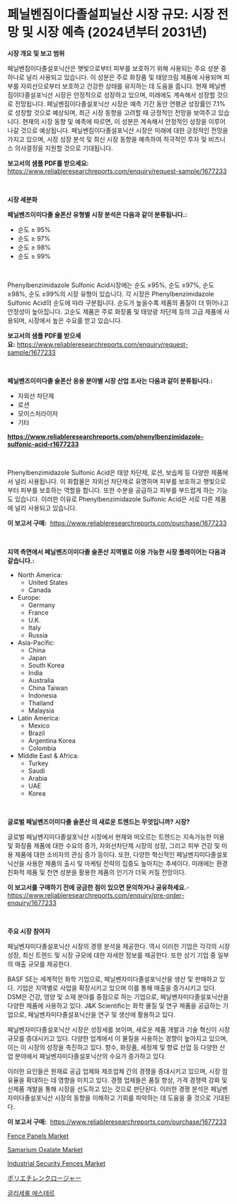 <p><h1>페닐벤짐이다졸설피닐산 시장 규모: 시장 전망 및 시장 예측 (2024년부터 2031년)</h1></p><p><strong>시장 개요 및 보고 범위</strong></p>
<p><p>페닐벤짐이다졸설포닉산은 햇빛으로부터 피부를 보호하기 위해 사용되는 주요 성분 중 하나로 널리 사용되고 있습니다. 이 성분은 주로 화장품 및 태양크림 제품에 사용되며 피부를 자외선으로부터 보호하고 건강한 상태를 유지하는 데 도움을 줍니다. 현재 페닐벤짐이다졸설포닉산 시장은 안정적으로 성장하고 있으며, 미래에도 계속해서 성장할 것으로 전망됩니다. 페닐벤짐이다졸설포닉산 시장은 예측 기간 동안 연평균 성장률인 7.1%로 성장할 것으로 예상되며, 최근 시장 동향을 고려할 때 긍정적인 전망을 보여주고 있습니다. 현재의 시장 동향 및 예측에 따르면, 이 성분은 계속해서 안정적인 성장을 이루어 나갈 것으로 예상됩니다. 페닐벤짐이다졸설포닉산 시장은 미래에 대한 긍정적인 전망을 가지고 있으며, 시장 성장 분석 및 최신 시장 동향을 예측하여 적극적인 투자 및 비즈니스 의사결정을 지원할 것으로 기대됩니다.</p></p>
<p><strong>보고서의 샘플 PDF를 받으세요:</strong> <a href="https://www.reliableresearchreports.com/enquiry/request-sample/1677233">https://www.reliableresearchreports.com/enquiry/request-sample/1677233</a></p>
<p>&nbsp;</p>
<p><strong>시장 세분화</strong></p>
<p><strong>페닐벤즈이미다졸 술폰산 유형별 시장 분석은 다음과 같이 분류됩니다.:</strong></p>
<p><ul><li>순도 ≥ 95%</li><li>순도 ≥ 97%</li><li>순도 ≥ 98%</li><li>순도 ≥ 99%</li></ul></p>
<p>&nbsp;</p>
<p><p>Phenylbenzimidazole Sulfonic Acid시장에는 순도 ≥95%, 순도 ≥97%, 순도 ≥98%, 순도 ≥99%의 시장 유형이 있습니다. 각 시장은 Phenylbenzimidazole Sulfonic Acid의 순도에 따라 구분됩니다. 순도가 높을수록 제품의 품질이 더 뛰어나고 안정성이 높아집니다. 고순도 제품은 주로 화장품 및 태양광 차단제 등의 고급 제품에 사용되며, 시장에서 높은 수요를 받고 있습니다.</p></p>
<p><strong>보고서의 샘플 PDF를 받으세요:</strong>&nbsp;<a href="https://www.reliableresearchreports.com/enquiry/request-sample/1677233">https://www.reliableresearchreports.com/enquiry/request-sample/1677233</a></p>
<p>&nbsp;</p>
<p><strong> 페닐벤즈이미다졸 술폰산 응용 분야별 시장 산업 조사는 다음과 같이 분류됩니다.:</strong></p>
<p><ul><li>자외선 차단제</li><li>로션</li><li>모이스처라이저</li><li>기타</li></ul></p>
<p><strong><a href="https://www.reliableresearchreports.com/phenylbenzimidazole-sulfonic-acid-r1677233">https://www.reliableresearchreports.com/phenylbenzimidazole-sulfonic-acid-r1677233</a></strong></p>
<p>&nbsp;</p>
<p><p>Phenylbenzimidazole Sulfonic Acid은 태양 차단제, 로션, 보습제 등 다양한 제품에서 널리 사용됩니다. 이 화합물은 자외선 차단제로 유명하며 피부를 보호하고 햇빛으로부터 피부를 보호하는 역할을 합니다. 또한 수분을 공급하고 피부를 부드럽게 하는 기능도 있습니다. 이러한 이유로 Phenylbenzimidazole Sulfonic Acid은 서로 다른 제품에 널리 사용되고 있습니다.</p></p>
<p><strong>이 보고서 구매:</strong>&nbsp; <a href="https://www.reliableresearchreports.com/purchase/1677233">https://www.reliableresearchreports.com/purchase/1677233</a></p>
<p>&nbsp;</p>
<p><strong>지역 측면에서 페닐벤즈이미다졸 술폰산 지역별로 이용 가능한 시장 플레이어는 다음과 같습니다.:</strong></p>
<p><ul>
    <li>
        North America:
        <ul>
            <li>United States</li>
            <li>Canada</li>
        </ul>
    </li>
    <li>
        Europe:
        <ul>
            <li>Germany</li>
            <li>France</li>
            <li>U.K.</li>
            <li>Italy</li>
            <li>Russia</li>
        </ul>
    </li>
    <li>
        Asia-Pacific:
        <ul>
            <li>China</li>
            <li>Japan</li>
            <li>South Korea</li>
            <li>India</li>
            <li>Australia</li>
            <li>China Taiwan</li>
            <li>Indonesia</li>
            <li>Thailand</li>
            <li>Malaysia</li>
        </ul>
    </li>
    <li>
        Latin America:
        <ul>
            <li>Mexico</li>
            <li>Brazil</li>
            <li>Argentina Korea</li>
            <li>Colombia</li>
        </ul>
    </li>
    <li>
        Middle East & Africa:
        <ul>
            <li>Turkey</li>
            <li>Saudi</li>
            <li>Arabia</li>
            <li>UAE</li>
            <li>Korea</li>
        </ul>
    </li>
    </ul></p>
<p>&nbsp;</p>
<p><strong>글로벌 페닐벤즈이미다졸 술폰산 의 새로운 트렌드는 무엇입니까? 시장?</strong></p>
<p><p>글로벌 페닐벤지미다졸설포닉산 시장에서 현재와 떠오르는 트렌드는 지속가능한 미용 및 화장품 제품에 대한 수요의 증가, 자외선차단제 시장의 성장, 그리고 피부 건강 및 미용 제품에 대한 소비자의 관심 증가 등이다. 또한, 다양한 혁신적인 페닐벤지미다졸설포닉산을 사용한 제품의 출시 및 마케팅 전략의 집중도 높아지는 추세이다. 미래에는 환경 친화적 제품 및 천연 성분을 활용한 제품의 인기가 더욱 커질 전망이다.</p></p>
<p><strong>이 보고서를 구매하기 전에 궁금한 점이 있으면 문의하거나 공유하세요.</strong>- <a href="https://www.reliableresearchreports.com/enquiry/pre-order-enquiry/1677233">https://www.reliableresearchreports.com/enquiry/pre-order-enquiry/1677233</a></p>
<p>&nbsp;</p>
<p><strong>주요 시장 참여자</strong></p>
<p><p>페닐벤자미다졸설포닉산 시장의 경쟁 분석을 제공한다. 역시 이러한 기업은 각각의 시장 성장, 최신 트렌드 및 시장 규모에 대한 자세한 정보를 제공한다. 또한 상기 기업 중 일부의 매출 규모를 제공한다. </p><p>BASF SE는 세계적인 화학 기업으로, 페닐벤자미다졸설포닉산을 생산 및 판매하고 있다. 기업은 지역별로 사업을 확장시키고 있으며 이를 통해 매출을 증가시키고 있다. DSM은 건강, 영양 및 소재 분야를 중점으로 하는 기업으로, 페닐벤자미다졸설포닉산을 다양한 제품에 사용하고 있다. J&K Scientific는 화학 물질 및 연구 제품을 공급하는 기업으로, 페닐벤자미다졸설포닉산을 연구 및 생산에 활용하고 있다.</p><p>페닐벤자미다졸설포닉산 시장은 성장세를 보이며, 새로운 제품 개발과 기술 혁신이 시장 규모를 증대시키고 있다. 다양한 업계에서 이 물질을 사용하는 경향이 높아지고 있으며, 이는 이 시장의 성장을 촉진하고 있다. 향수, 화장품, 세정제 및 향료 산업 등 다양한 산업 분야에서 페닐벤자미다졸설포닉산의 수요가 증가하고 있다.</p><p>이러한 요인들은 원재료 공급 업체와 제조업체 간의 경쟁을 증대시키고 있으며, 시장 점유율을 확대하는 데 영향을 미치고 있다. 경쟁 업체들은 품질 향상, 가격 경쟁력 강화 및 신제품 개발을 통해 시장을 선도하고 있는 것으로 판단된다. 이러한 경쟁 분석은 페닐벤자미다졸설포닉산 시장의 동향을 이해하고 기회를 파악하는 데 도움을 줄 것으로 기대된다.</p></p>
<p><strong>이 보고서 구매:</strong>&nbsp;&nbsp;<a href="https://www.reliableresearchreports.com/purchase/1677233">https://www.reliableresearchreports.com/purchase/1677233</a></p>
<p><p><a href="https://github.com/johnbach50/Market-Research-Report-List-2/blob/main/fence-panels-market.md">Fence Panels Market</a></p><p><a href="https://issuu.com/reportprime-2/docs/samarium-oxalate-market-size-2030.pptx">Samarium Oxalate Market</a></p><p><a href="https://github.com/lylyparadise/Market-Research-Report-List-2/blob/main/industrial-security-fences-market.md">Industrial Security Fences Market</a></p><p><a href="https://github.com/AaronVargas43/Market-Research-Report-List-1/blob/main/618905730610.md">ポリエチレンクロージャー</a></p><p><a href="https://github.com/vsap75a286l/Market-Research-Report-List-1/blob/main/763530728039.md">글리세롤 에스테르</a></p></p>